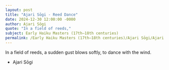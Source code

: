 ```yaml
---
layout: post
title: "Ajari Sōgi - Reed Dance"
date: 2024-12-30 12:00:00 -0000
author: Ajari Sōgi
quote: "In a field of reeds,"
subject: Early Haiku Masters (17th–18th centuries)
permalink: /Early Haiku Masters (17th–18th centuries)/Ajari Sōgi/Ajari Sōgi - Reed Dance
---
```


In a field of reeds,
a sudden gust blows softly,
to dance with the wind.

- Ajari Sōgi
